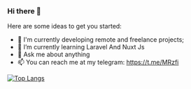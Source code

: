 ### Hi there 👋

Here are some ideas to get you started:

- 🔭 I'm currently developing remote and freelance projects;
- 🌱 I’m currently learning Laravel And Nuxt Js
- 💬 Ask me about anything
- 📫 You can reach me at my telegram: https://t.me/MRzfi


[![Top Langs](https://github-readme-stats.vercel.app/api/top-langs/?username=fauzan121002)](https://github.com/anuraghazra/github-readme-stats)
